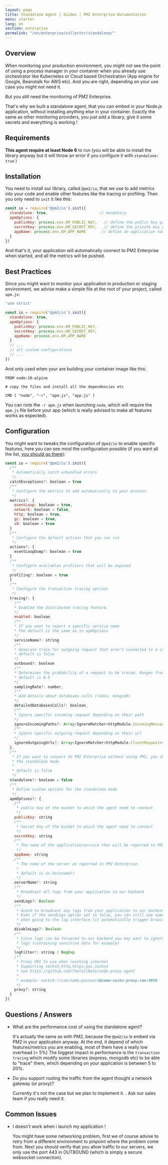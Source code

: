 ```yaml
---
layout: page
title: Standalone Agent | Guides | PM2 Enterprise Documentation
menu: starter
lang: en
section: enterprise
permalink: "/en/enterprise/collector/standalone/"
---
```


## Overview

When monitoring your production environment, you might not see the point of using a process manager in your container when you already use orchestrator like Kubernetes or Cloud based Orchestration (App engine for Google, Beanstalk for AWS etc).
And you are right, depending on your use case you might not need it.

But you still need the monitoring of PM2 Enterprise.

That's why we built a standalone agent, that you can embed in your Node.js application, without installing anything else in your container.
Exactly the same as other monitoring providers, you just add a library, give it some secrets and everything is working !


## Requirements

**This agent require at least Node 6** to run (you will be able to install the library anyway but it will throw an error if you configure it with `standalone: true` )

## Installation

You need to install our library, called `@pm2/io`, that we use to add metrics into your code and enable other features like the tracing or profiling.
Then you only need to `init` it like this:


```js
const io = require('@pm2/io').init({
  standalone: true,                       // mandatory
  apmOptions: {
    publicKey: process.env.KM_PUBLIC_KEY,   // define the public key given in the dashboard
    secretKey: process.env.KM_SECRET_KEY,   // define the private key given in the dashboard
    appName: process.env.KM_APP_NAME       // define an application name
  }
})
```

And that's it, your application will automatically connect to PM2 Enterprise when started, and all the metrics will be pushed.

## Best Practices

Since you might want to monitor your application in production or staging environment, we advise make a simple file at the root of your project, called `apm.js`:

```js
'use strict'

const io = require('@pm2/io').init({
  standalone: true,
  apmOptions: {
    publicKey: process.env.KM_PUBLIC_KEY,
    secretKey: process.env.KM_SECRET_KEY,
    appName: process.env.KM_APP_NAME
  }
  // ...
  // all custom configurations
  // ...
})
```

And only used when your are building your container image like this:

```docker
FROM node:10-alpine

# copy the files and install all the dependencies etc

CMD [ "node", "-r", "apm.js", "app.js" ]
```

You can note the `-r apm.js` when launching `node`, which will require the `apm.js` file before your app (which is really advised to make all features works as expected).

## Configuration

You might want to tweaks the configuration of `@pm2/io` to enable specific features, here you can see *most* the configuration possible (if you want all the list, [you should go there](https://github.com/keymetrics/pm2-io-apm#global-configuration-object)):

```js
const io = require('@pm2/io').init({
  /**
   * Automatically catch unhandled errors
   */
  catchExceptions?: boolean = true
  /**
   * Configure the metrics to add automatically to your process
   */
  metrics?: {
    eventLoop: boolean = true,
    network: boolean = false,
    http: boolean = true,
    gc: boolean = true,
    v8: boolean = true
  }
  /**
   * Configure the default actions that you can run
   */
  actions?: {
    eventLoopDump?: boolean = true
  }
  /**
   * Configure availables profilers that will be exposed
   */
  profiling?: boolean = true
  }
  /**
   * Configure the transaction tracing options
   */
  tracing?: {
    /**
    * Enabled the distributed tracing feature.
    */
    enabled: boolean
    /**
    * If you want to report a specific service name
    * the default is the same as in apmOptions
    */
    serviceName?: string
    /**
    * Generate trace for outgoing request that aren't connected to a incoming one
    * default is false
    */
    outbound?: boolean
    /**
    * Determines the probability of a request to be traced. Ranges from 0.0 to 1.0
    * default is 0.5
    */
    samplingRate?: number,
    /**
    * Add details about databases calls (redis, mongodb)
    */
    detailedDatabasesCalls?: boolean,
    /**
    * Ignore specific incoming request depending on their path
    */
    ignoreIncomingPaths?: Array<IgnoreMatcher<httpModule.IncomingMessage>>
    /**
    * Ignore specific outgoing request depending on their url
    */
    ignoreOutgoingUrls?: Array<IgnoreMatcher<httpModule.ClientRequest>>
  },
  /**
   * If you want to connect to PM2 Enterprise without using PM2, you should enable
   * the standalone mode
   *
   * default is false
   */
  standalone?: boolean = false
  /**
   * Define custom options for the standalone mode
   */
  apmOptions?: {
    /**
     * public key of the bucket to which the agent need to connect
     */
    publicKey: string
    /**
     * Secret key of the bucket to which the agent need to connect
     */
    secretKey: string
    /**
     * The name of the application/service that will be reported to PM2 Enterprise
     */
    appName: string
    /**
     * The name of the server as reported in PM2 Enterprise
     *
     * default is os.hostname()
     */
    serverName?: string
    /**
     * Broadcast all logs from your application to our backend
     */
    sendLogs?: Boolean
    /**
     * Avoid to broadcast any logs from your application to our backend
     * Even if the sendLogs option set to false, you can still see some logs
     * when going to the log interface (it automatically trigger broacasting log)
     */
    disableLogs?: Boolean
    /**
     * Since logs can be forwared to our backend you may want to ignore specific
     * logs (containing sensitive data for example)
     */
    logFilter?: string | RegExp
    /**
     * Proxy URI to use when reaching internet
     * Supporting socks5,http,https,pac,socks4
     * see https://github.com/TooTallNate/node-proxy-agent
     *
     * example: socks5://username:password@some-socks-proxy.com:9050
     */
    proxy?: string
  }
})
```

## Questions / Answers

* What are the performance cost of using the standalone agent?

  It's actually the same as with PM2, because the `@pm2/io` is embed via PM2 in your application anyway. At the end, it depend of which features/metrics you are enabling, most of them have a really low overhead (< 5%)
  The biggest impact in performance is the `transaction tracing` which modify some libraries (express, mongodb etc) to be able to "trace" them, which depending on your application is between 5 to 20%.

* Do you support routing the traffic from the agent thought a network gateway (or proxy)?

  Currently it's not the case but we plan to implement it. . Ask our sales team if you really need it.

## Common Issues

* I doesn't work when i launch my application !

  You might have some networking problem, first we of course advise to retry from a different environment to pinpoint where the problem come from.
  Next you should verify that you allow traffic to our servers, we only use the port 443 in OUTBOUND (which is simply a secure websocket connection).
